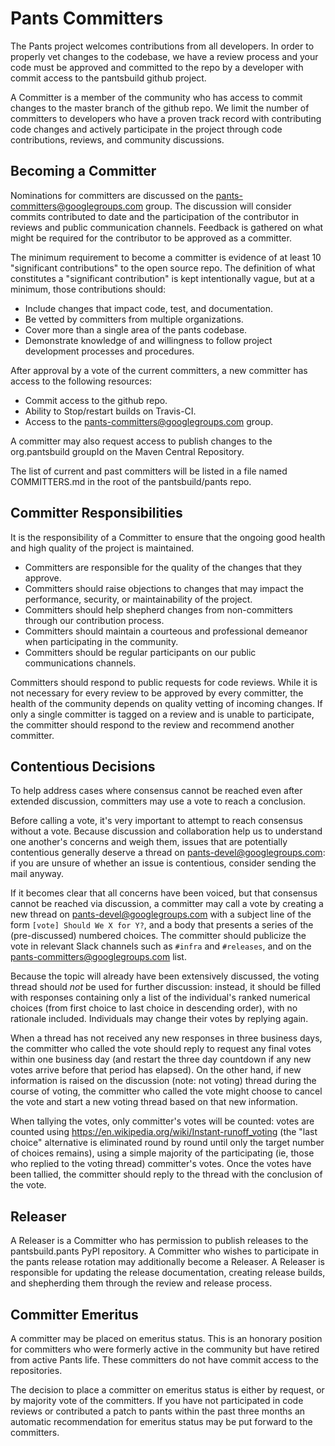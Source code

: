 Pants Committers
================

The Pants project welcomes contributions from all developers.  In order to properly vet changes to the codebase, we have a review process and your code must be approved and committed to the repo by a developer with commit access to the pantsbuild github project.

A Committer is a member of the community who has access to commit changes to the master branch of the github repo.  We limit the number of committers to developers who have a proven track record with contributing code changes and actively participate in the project through code contributions, reviews, and community discussions.

Becoming a Committer
--------------------

Nominations for committers are discussed on the <pants-committers@googlegroups.com> group.  The discussion will consider commits contributed to date and the participation of the contributor in reviews and public communication channels.  Feedback is gathered on what might be required for the contributor to be approved as a committer.

The minimum requirement to become a committer is evidence of at least 10 "significant contributions" to the open source repo.  The definition of what constitutes a "significant contribution" is kept intentionally vague, but at a minimum, those contributions should:

  - Include changes that impact code, test, and documentation.
  - Be vetted by committers from multiple organizations.
  - Cover more than a single area of the pants codebase.
  - Demonstrate knowledge of and willingness to follow project development processes and procedures.

After approval by a vote of the current committers, a new committer has access to the following resources:

  - Commit access to the github repo.
  - Ability to Stop/restart builds on Travis-CI.
  - Access to the <pants-committers@googlegroups.com> group.

A committer may also request access to publish changes to the org.pantsbuild groupId on the Maven Central Repository.

The list of current and past committers will be listed in a file named COMMITTERS.md in the root of the pantsbuild/pants repo.

Committer Responsibilities
--------------------------

It is the responsibility of a Committer to ensure that the ongoing good health and high quality of the project is maintained.

  - Committers are responsible for the quality of the changes that they approve.
  - Committers should raise objections to changes that may impact the performance, security, or maintainability of the project.
  - Committers should help shepherd changes from non-committers through our contribution process.
  - Committers should maintain a courteous and professional demeanor when participating in the community.
  - Committers should be regular participants on our public communications channels.

Committers should respond to public requests for code reviews.  While it is not necessary for every review to be approved by every committer, the health of the community depends on quality vetting of incoming changes.  If only a single committer is tagged on a review and is unable to participate, the committer should respond to the review and recommend another committer.

Contentious Decisions
---------------------

To help address cases where consensus cannot be reached even after extended discussion, committers
may use a vote to reach a conclusion.

Before calling a vote, it's very important to attempt to reach consensus without a vote. Because
discussion and collaboration help us to understand one another's concerns and weigh them, issues
that are potentially contentious generally deserve a thread on <pants-devel@googlegroups.com>: if
you are unsure of whether an issue is contentious, consider sending the mail anyway.

If it becomes clear that all concerns have been voiced, but that consensus cannot be reached via
discussion, a committer may call a vote by creating a new thread on <pants-devel@googlegroups.com>
with a subject line of the form `[vote] Should We X for Y?`, and a body that presents a series of
the (pre-discussed) numbered choices. The committer should publicize the vote in relevant Slack
channels such as `#infra` and `#releases`, and on the <pants-committers@googlegroups.com> list.

Because the topic will already have been extensively discussed, the voting thread should _not_ be
used for further discussion: instead, it should be filled with responses containing only a list of
the individual's ranked numerical choices (from first choice to last choice in descending order),
with no rationale included. Individuals may change their votes by replying again.

When a thread has not received any new responses in three business days, the committer who called
the vote should reply to request any final votes within one business day (and restart the three day
countdown if any new votes arrive before that period has elapsed). On the other hand, if new
information is raised on the discussion (note: not voting) thread during the course of voting, the
committer who called the vote might choose to cancel the vote and start a new voting thread based on
that new information.

When tallying the votes, only committer's votes will be counted: votes are counted using
<https://en.wikipedia.org/wiki/Instant-runoff_voting> (the "last choice" alternative is eliminated
round by round until only the target number of choices remains), using a simple majority of the
participating (ie, those who replied to the voting thread) committer's votes. Once the votes have
been tallied, the committer should reply to the thread with the conclusion of the vote.

Releaser
--------

A Releaser is a Committer who has permission to publish releases to the pantsbuild.pants PyPI repository.  A Committer who wishes to participate in the pants release rotation may additionally become a Releaser.   A Releaser is responsible for updating the release documentation, creating release builds, and shepherding them through the review and release process.

Committer Emeritus
------------------

A committer may be placed on emeritus status.  This is an honorary position for committers who were formerly active in the community but have retired from active Pants life.  These committers do not have commit access to the repositories.

The decision to place a committer on emeritus status is either by request, or by majority vote of the committers.  If you have not participated in code reviews or contributed a patch to pants within the past three months an automatic recommendation for emeritus status may be put forward to the committers.


